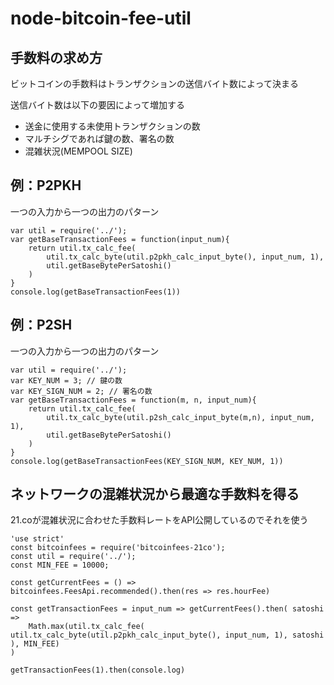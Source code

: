 # node-bitcoin-fee-util

## 手数料の求め方

ビットコインの手数料はトランザクションの送信バイト数によって決まる  

送信バイト数は以下の要因によって増加する

* 送金に使用する未使用トランザクションの数
* マルチシグであれば鍵の数、署名の数
* 混雑状況(MEMPOOL SIZE)

## 例：P2PKH

一つの入力から一つの出力のパターン

```
var util = require('../');
var getBaseTransactionFees = function(input_num){
    return util.tx_calc_fee(
        util.tx_calc_byte(util.p2pkh_calc_input_byte(), input_num, 1),
        util.getBaseBytePerSatoshi()
    )
}
console.log(getBaseTransactionFees(1))
```

## 例：P2SH

一つの入力から一つの出力のパターン

```
var util = require('../');
var KEY_NUM = 3; // 鍵の数
var KEY_SIGN_NUM = 2; // 署名の数
var getBaseTransactionFees = function(m, n, input_num){
    return util.tx_calc_fee(
        util.tx_calc_byte(util.p2sh_calc_input_byte(m,n), input_num, 1),
        util.getBaseBytePerSatoshi()
    )
}
console.log(getBaseTransactionFees(KEY_SIGN_NUM, KEY_NUM, 1))
```

## ネットワークの混雑状況から最適な手数料を得る

21.coが混雑状況に合わせた手数料レートをAPI公開しているのでそれを使う

```
'use strict'
const bitcoinfees = require('bitcoinfees-21co');
const util = require('../');
const MIN_FEE = 10000;

const getCurrentFees = () => bitcoinfees.FeesApi.recommended().then(res => res.hourFee)

const getTransactionFees = input_num => getCurrentFees().then( satoshi =>
    Math.max(util.tx_calc_fee( util.tx_calc_byte(util.p2pkh_calc_input_byte(), input_num, 1), satoshi ), MIN_FEE)
)

getTransactionFees(1).then(console.log)
```




